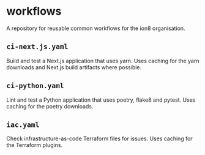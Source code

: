 # workflows
A repository for reusable common workflows for the ion8 organisation.

## `ci-next.js.yaml`
Build and test a Next.js application that uses yarn. Uses caching for the yarn downloads and Next.js build artifacts where possible.

## `ci-python.yaml`
Lint and test a Python application that uses poetry, flake8 and pytest. Uses caching for the poetry downloads.

## `iac.yaml`
Check infrastructure-as-code Terraform files for issues. Uses caching for the Terraform plugins.
